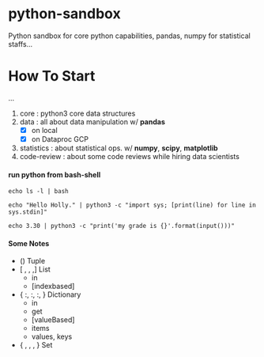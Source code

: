 # python-sandbox
Python sandbox for core python capabilities, pandas, numpy for statistical staffs...

# How To Start
...

1. core : python3 core data structures
2. data : all about data manipulation w/ **pandas** 
   - [x] on local
   - [x] on Dataproc GCP
3. statistics : about statistical ops. w/ **numpy**, **scipy**, **matplotlib**
4. code-review : about some code reviews while hiring data scientists 

#### run python from bash-shell

 `echo ls -l | bash`

 `echo "Hello Holly." | python3 -c "import sys; [print(line) for line in sys.stdin]"`

 `echo 3.30 | python3 -c "print('my grade is {}'.format(input()))"`

#### Some Notes

* ()                Tuple 
* [ , , ,]          List
  * in
  * [indexbased]
* { :, :, :, }      Dictionary
  * in
  * get
  * [valueBased]
  * items
  * values, keys
* { , , , }         Set